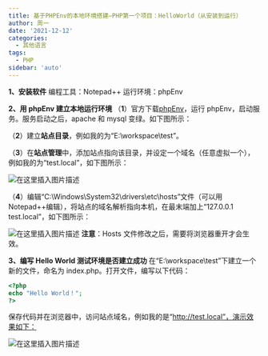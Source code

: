 ```yaml
---
title: 基于PHPEnv的本地环境搭建—PHP第一个项目：HelloWorld（从安装到运行）
author: 周一
date: '2021-12-12'
categories:
  - 其他语言
tags:
  - PHP
sidebar: 'auto'
---
```


**1、安装软件**
编程工具：Notepad++
运行环境：phpEnv

**2、用 phpEnv 建立本地运行环境**
（**1**）官方下载[phpEnv](https://www.phpenv.cn/)，运行 phpEnv，启动服务。服务启动之后，apache 和 mysql 变绿。如下图所示：

（**2**）建立**站点目录**，例如我的为“E:\workspace\test”。

（**3**）在**站点管理**中，添加站点指向该目录，并设定一个域名（任意虚拟一个），例如我的为“test.local”，如下图所示：

![在这里插入图片描述](https://img-blog.csdnimg.cn/20210316203544376.png?x-oss-process=image/watermark,type_ZmFuZ3poZW5naGVpdGk,shadow_10,text_aHR0cHM6Ly9ibG9nLmNzZG4ubmV0L3dlaXhpbl80NDgwMzc1Mw==,size_16,color_FFFFFF,t_70#pic_center)

（**4**）编辑“C:\Windows\System32\drivers\etc\hosts”文件（可以用 Notepad++编辑），将站点的域名解析指向本机，在最末端加上“127.0.0.1 test.local”，如下图所示：

![在这里插入图片描述](https://img-blog.csdnimg.cn/2021031620381280.png?x-oss-process=image/watermark,type_ZmFuZ3poZW5naGVpdGk,shadow_10,text_aHR0cHM6Ly9ibG9nLmNzZG4ubmV0L3dlaXhpbl80NDgwMzc1Mw==,size_16,color_FFFFFF,t_70#pic_center)
**注意**：Hosts 文件修改之后，需要将浏览器重开才会生效。

**3、编写 Hello World 测试环境是否建立成功**
在“E:\workspace\test”下建立一个新的文件，命名为 index.php。打开文件，编写以下代码：

```php
<?php
echo "Hello World！";
?>

```

保存代码并在浏览器中，访问站点域名，例如我的是“http://test.local”，演示效果如下：

![在这里插入图片描述](https://img-blog.csdnimg.cn/20210316204752506.jpg#pic_center)
